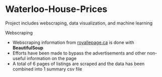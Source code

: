 # Waterloo-House-Prices
Project includes webscraping, data visualization, and machine learning 

Webscraping
- Webscraping information from [royallepage.ca](https://www.royallepage.ca/en/on/waterloo/properties/) is done with **BeautifulSoup** 
- Efforts have been made to bypass the advertisements and other non-useful information on the page  
- A total of 6 pages of listings are scraped and the data has been combined into 1 summary csv file 
